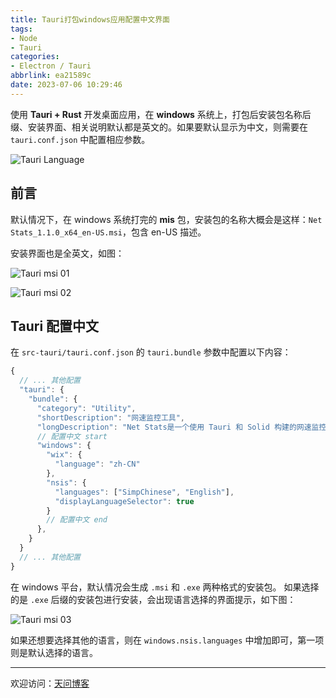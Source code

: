 ```yaml
---
title: Tauri打包windows应用配置中文界面
tags:
- Node
- Tauri
categories:
- Electron / Tauri
abbrlink: ea21589c
date: 2023-07-06 10:29:46
---
```


使用 **Tauri + Rust** 开发桌面应用，在 **windows** 系统上，打包后安装包名称后缀、安装界面、相关说明默认都是英文的。如果要默认显示为中文，则需要在 `tauri.conf.json` 中配置相应参数。

![Tauri Language](https://tiven.cn/static/img/img-exe-02-lqislqCvkja8WNWfb29j-.jpg)


<!-- more -->

## 前言

默认情况下，在 windows 系统打完的 **mis** 包，安装包的名称大概会是这样：`Net Stats_1.1.0_x64_en-US.msi`，包含 en-US 描述。

安装界面也是全英文，如图：

![Tauri msi 01](https://tiven.cn/static/img/img-exe-03-ZDSfXV75_ZYMYAtdQIlbQ.jpg)

![Tauri  msi 02](https://tiven.cn/static/img/img-exe-04-wAeQdYUFE6wasxbBo-tmk.jpg)

## Tauri 配置中文

在 `src-tauri/tauri.conf.json` 的 `tauri.bundle` 参数中配置以下内容：

```js
{
  // ... 其他配置
  "tauri": {
    "bundle": {
      "category": "Utility", 
      "shortDescription": "网速监控工具",
      "longDescription": "Net Stats是一个使用 Tauri 和 Solid 构建的网速监控工具",
      // 配置中文 start
      "windows": {
        "wix": {
          "language": "zh-CN"
        },
        "nsis": {
          "languages": ["SimpChinese", "English"],
          "displayLanguageSelector": true
        }
        // 配置中文 end
      },
    }
  }
  // ... 其他配置
}
```

在 windows 平台，默认情况会生成 `.msi` 和 `.exe` 两种格式的安装包。
如果选择的是 `.exe` 后缀的安装包进行安装，会出现语言选择的界面提示，如下图：

![Tauri  msi 03](https://tiven.cn/static/img/img-exe-01-iKzbR2djk4JJqsy-ZM1tb.jpg)

如果还想要选择其他的语言，则在 `windows.nsis.languages` 中增加即可，第一项则是默认选择的语言。


---

欢迎访问：[天问博客](https://tiven.cn/p/ea21589c/ "天问博客-专注于大前端技术")

